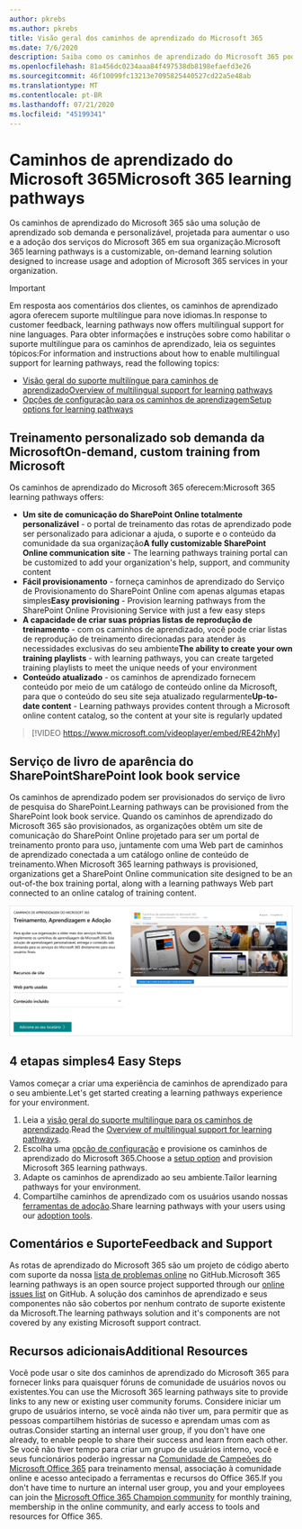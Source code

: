 ```yaml
---
author: pkrebs
ms.author: pkrebs
title: Visão geral dos caminhos de aprendizado do Microsoft 365
ms.date: 7/6/2020
description: Saiba como os caminhos de aprendizado do Microsoft 365 podem acelerar o uso e a adoção dos serviços do Microsoft 365 em sua organização. Os caminhos de aprendizado incluem uma Web part personalizada do SharePoint Online e um moderno site de treinamento em comunicações do SharePoint Online que é facilmente provisionado para o locatário do Microsoft 365.
ms.openlocfilehash: 81a456dc0234aaa84f497538db8198efaefd3e26
ms.sourcegitcommit: 46f10099fc13213e7095825440527cd22a5e48ab
ms.translationtype: MT
ms.contentlocale: pt-BR
ms.lasthandoff: 07/21/2020
ms.locfileid: "45199341"
---
```

# <a name="microsoft-365-learning-pathways"></a><span data-ttu-id="3ac72-104">Caminhos de aprendizado do Microsoft 365</span><span class="sxs-lookup"><span data-stu-id="3ac72-104">Microsoft 365 learning pathways</span></span> 
<span data-ttu-id="3ac72-105">Os caminhos de aprendizado do Microsoft 365 são uma solução de aprendizado sob demanda e personalizável, projetada para aumentar o uso e a adoção dos serviços do Microsoft 365 em sua organização.</span><span class="sxs-lookup"><span data-stu-id="3ac72-105">Microsoft 365 learning pathways is a customizable, on-demand learning solution designed to increase usage and adoption of Microsoft 365 services in your organization.</span></span>    

> [!IMPORTANT]
> <span data-ttu-id="3ac72-106">Em resposta aos comentários dos clientes, os caminhos de aprendizado agora oferecem suporte multilíngue para nove idiomas.</span><span class="sxs-lookup"><span data-stu-id="3ac72-106">In response to customer feedback, learning pathways now offers multilingual support for nine languages.</span></span> <span data-ttu-id="3ac72-107">Para obter informações e instruções sobre como habilitar o suporte multilíngue para os caminhos de aprendizado, leia os seguintes tópicos:</span><span class="sxs-lookup"><span data-stu-id="3ac72-107">For information and instructions about how to enable multilingual support for learning pathways, read the following topics:</span></span> 
>- [<span data-ttu-id="3ac72-108">Visão geral do suporte multilíngue para caminhos de aprendizado</span><span class="sxs-lookup"><span data-stu-id="3ac72-108">Overview of multilingual support for learning pathways</span></span>](custom_overview_ml.md) 
>- [<span data-ttu-id="3ac72-109">Opções de configuração para os caminhos de aprendizagem</span><span class="sxs-lookup"><span data-stu-id="3ac72-109">Setup options for learning pathways</span></span>](custom_setupoptions.md)  

## <a name="on-demand-custom-training-from-microsoft"></a><span data-ttu-id="3ac72-110">Treinamento personalizado sob demanda da Microsoft</span><span class="sxs-lookup"><span data-stu-id="3ac72-110">On-demand, custom training from Microsoft</span></span>

<span data-ttu-id="3ac72-111">Os caminhos de aprendizado do Microsoft 365 oferecem:</span><span class="sxs-lookup"><span data-stu-id="3ac72-111">Microsoft 365 learning pathways offers:</span></span>

- <span data-ttu-id="3ac72-112">**Um site de comunicação do SharePoint Online totalmente personalizável** - o portal de treinamento das rotas de aprendizado pode ser personalizado para adicionar a ajuda, o suporte e o conteúdo da comunidade da sua organização</span><span class="sxs-lookup"><span data-stu-id="3ac72-112">**A fully customizable SharePoint Online communication site** - The learning pathways training portal can be customized to add your organization's help, support, and community content</span></span>
- <span data-ttu-id="3ac72-113">**Fácil provisionamento** - forneça caminhos de aprendizado do Serviço de Provisionamento do SharePoint Online com apenas algumas etapas simples</span><span class="sxs-lookup"><span data-stu-id="3ac72-113">**Easy provisioning** - Provision learning pathways from the SharePoint Online Provisioning Service with just a few easy steps</span></span>
- <span data-ttu-id="3ac72-114">**A capacidade de criar suas próprias listas de reprodução de treinamento** - com os caminhos de aprendizado, você pode criar listas de reprodução de treinamento direcionadas para atender às necessidades exclusivas do seu ambiente</span><span class="sxs-lookup"><span data-stu-id="3ac72-114">**The ability to create your own training playlists** - with learning pathways, you can create targeted training playlists to meet the unique needs of your environment</span></span>
- <span data-ttu-id="3ac72-115">**Conteúdo atualizado** - os caminhos de aprendizado fornecem conteúdo por meio de um catálogo de conteúdo online da Microsoft, para que o conteúdo do seu site seja atualizado regularmente</span><span class="sxs-lookup"><span data-stu-id="3ac72-115">**Up-to-date content** - Learning pathways provides content through a Microsoft online content catalog, so the content at your site is regularly updated</span></span>

> [!VIDEO https://www.microsoft.com/videoplayer/embed/RE42hMy]

## <a name="sharepoint-look-book-service"></a><span data-ttu-id="3ac72-116">Serviço de livro de aparência do SharePoint</span><span class="sxs-lookup"><span data-stu-id="3ac72-116">SharePoint look book service</span></span>
<span data-ttu-id="3ac72-117">Os caminhos de aprendizado podem ser provisionados do serviço de livro de pesquisa do SharePoint.</span><span class="sxs-lookup"><span data-stu-id="3ac72-117">Learning pathways can be provisioned from the SharePoint look book service.</span></span> <span data-ttu-id="3ac72-118">Quando os caminhos de aprendizado do Microsoft 365 são provisionados, as organizações obtêm um site de comunicação do SharePoint Online projetado para ser um portal de treinamento pronto para uso, juntamente com uma Web part de caminhos de aprendizado conectada a um catálogo online de conteúdo de treinamento.</span><span class="sxs-lookup"><span data-stu-id="3ac72-118">When Microsoft 365 learning pathways is provisioned, organizations get a SharePoint Online communication site designed to be an out-of-the box training portal, along with a learning pathways Web part connected to an online catalog of training content.</span></span> 

![cg-provision.png](media/cg-provision.png)

## <a name="4-easy-steps"></a><span data-ttu-id="3ac72-120">4 etapas simples</span><span class="sxs-lookup"><span data-stu-id="3ac72-120">4 Easy Steps</span></span>
<span data-ttu-id="3ac72-121">Vamos começar a criar uma experiência de caminhos de aprendizado para o seu ambiente.</span><span class="sxs-lookup"><span data-stu-id="3ac72-121">Let's get started creating a learning pathways experience for your environment.</span></span>
1. <span data-ttu-id="3ac72-122">Leia a [visão geral do suporte multilíngue para os caminhos de aprendizado](custom_overview_ml.md).</span><span class="sxs-lookup"><span data-stu-id="3ac72-122">Read the [Overview of multilingual support for learning pathways](custom_overview_ml.md).</span></span> 
2. <span data-ttu-id="3ac72-123">Escolha uma [opção de configuração](custom_setupoptions.md) e provisione os caminhos de aprendizado do Microsoft 365.</span><span class="sxs-lookup"><span data-stu-id="3ac72-123">Choose a [setup option](custom_setupoptions.md) and provision Microsoft 365 learning pathways.</span></span>  
3. <span data-ttu-id="3ac72-124">Adapte os caminhos de aprendizado ao seu ambiente.</span><span class="sxs-lookup"><span data-stu-id="3ac72-124">Tailor learning pathways for your environment.</span></span>
4. <span data-ttu-id="3ac72-125">Compartilhe caminhos de aprendizado com os usuários usando nossas [ferramentas de adoção](driveadoption.md).</span><span class="sxs-lookup"><span data-stu-id="3ac72-125">Share learning pathways with your users using our [adoption tools](driveadoption.md).</span></span>

## <a name="feedback-and-support"></a><span data-ttu-id="3ac72-126">Comentários e Suporte</span><span class="sxs-lookup"><span data-stu-id="3ac72-126">Feedback and Support</span></span>

<span data-ttu-id="3ac72-127">As rotas de aprendizado do Microsoft 365 são um projeto de código aberto com suporte da nossa [lista de problemas online](https://aka.ms/CustomLearningHelp) no GitHub.</span><span class="sxs-lookup"><span data-stu-id="3ac72-127">Microsoft 365 learning pathways is an open source project supported through our [online issues list](https://aka.ms/CustomLearningHelp) on GitHub.</span></span> <span data-ttu-id="3ac72-128">A solução dos caminhos de aprendizado e seus componentes não são cobertos por nenhum contrato de suporte existente da Microsoft.</span><span class="sxs-lookup"><span data-stu-id="3ac72-128">The learning pathways solution and it's components are not covered by any existing Microsoft support contract.</span></span>  

## <a name="additional-resources"></a><span data-ttu-id="3ac72-129">Recursos adicionais</span><span class="sxs-lookup"><span data-stu-id="3ac72-129">Additional Resources</span></span>
<span data-ttu-id="3ac72-130">Você pode usar o site dos caminhos de aprendizado do Microsoft 365 para fornecer links para quaisquer fóruns de comunidade de usuários novos ou existentes.</span><span class="sxs-lookup"><span data-stu-id="3ac72-130">You can use the Microsoft 365 learning pathways site to provide links to any new or existing user community forums.</span></span> <span data-ttu-id="3ac72-131">Considere iniciar um grupo de usuários interno, se você ainda não tiver um, para permitir que as pessoas compartilhem histórias de sucesso e aprendam umas com as outras.</span><span class="sxs-lookup"><span data-stu-id="3ac72-131">Consider starting an internal user group, if you don't have one already, to enable people to share their success and learn from each other.</span></span>  <span data-ttu-id="3ac72-132">Se você não tiver tempo para criar um grupo de usuários interno, você e seus funcionários poderão ingressar na [Comunidade de Campeões do Microsoft Office 365](https://aka.ms/O365Champions) para treinamento mensal, associação à comunidade online e acesso antecipado a ferramentas e recursos do Office 365.</span><span class="sxs-lookup"><span data-stu-id="3ac72-132">If you don't have time to nurture an internal user group, you and your employees can join the [Microsoft Office 365 Champion community](https://aka.ms/O365Champions) for monthly training, membership in the online community, and early access to tools and resources for Office 365.</span></span>